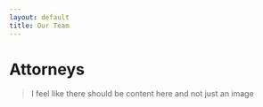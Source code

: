```yaml
---
layout: default
title: Our Team
---
```


# Attorneys
>I feel like there should be content here and not just an image


